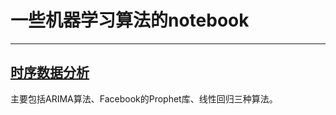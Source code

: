 # 一些机器学习算法的notebook

------


## [**时序数据分析**](https://github.com/heguangwu/ml-study/blob/master/Time%20Series%20Forecasting.ipynb)
主要包括ARIMA算法、Facebook的Prophet库、线性回归三种算法。
